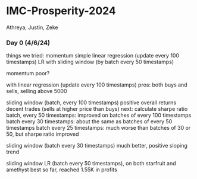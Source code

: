 # IMC-Prosperity-2024

Athreya, Justin, Zeke



### Day 0 (4/6/24)

things we tried:
momentum
simple linear regression (update every 100 timestamps)
LR with sliding window (by batch every 50 timestamps)

momentum
poor?

with linear regression (update every 100 timestamps)
pros: both buys and sells, selling above 5000

sliding window (batch, every 100 timestamps)
positive overall returns
decent trades (sells at higher price than buys)
next: calculate sharpe ratio
batch, every 50 timestamps: improved on batches of every 100 timestamps
batch every 30 timestamps: about the same as batches of every 50 timestamps
batch every 25 timestamps: much worse than batches of 30 or 50, but sharpe ratio improved

sliding window (batch every 30 timestamps)
much better, positive sloping trend

sliding window LR (batch every 50 timestamps), on both starfruit and amethyst
best so far, reached 1.55K in profits